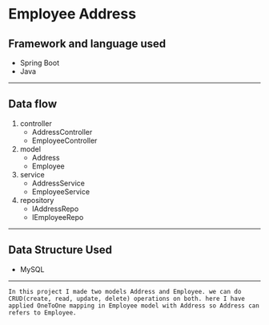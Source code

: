 # Employee Address

## Framework and language used 
* Spring Boot
* Java
---
## Data flow
1. controller 
    * AddressController
    * EmployeeController
2. model
    * Address
    * Employee
3. service
    * AddressService
    * EmployeeService
4. repository
    * IAddressRepo
    * IEmployeeRepo

---

## Data Structure Used
* MySQL

---

```In this project I made two models Address and Employee. we can do CRUD(create, read, update, delete) operations on both. here I have applied OneToOne mapping in Employee model with Address so Address can refers to Employee.```
